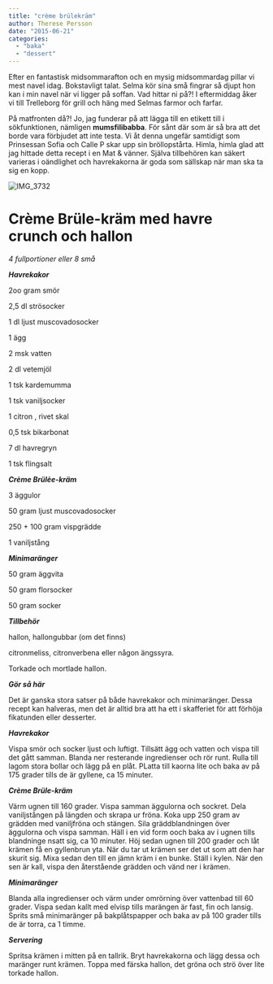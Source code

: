 ```yaml
---
title: "crème brülekräm"
author: Therese Persson
date: "2015-06-21"
categories: 
  - "baka"
  - "dessert"
---
```


Efter en fantastisk midsommarafton och en mysig midsommardag pillar vi mest navel idag. Bokstavligt talat. Selma kör sina små fingrar så djupt hon kan i min navel när vi ligger på soffan. Vad hittar ni på?! I eftermiddag åker vi till Trelleborg för grill och häng med Selmas farmor och farfar.

På matfronten då?! Jo, jag funderar på att lägga till en etikett till i sökfunktionen, nämligen **mumsfilibabba**. För sånt där som är så bra att det borde vara förbjudet att inte testa. Vi åt denna ungefär samtidigt som Prinsessan Sofia och Calle P skar upp sin bröllopstårta. Himla, himla glad att jag hittade detta recept i en Mat & vänner. Själva tillbehören kan säkert varieras i oändlighet och havrekakorna är goda som sällskap när man ska ta sig en kopp.

![IMG_3732](/static/img/IMG_3732-1020x1360.jpg)

# **Crème Brüle-kräm med havre crunch och hallon**

_4 fullportioner eller 8 små_

_**Havrekakor**_

2oo gram smör

2,5 dl strösocker

1 dl ljust muscovadosocker

1 ägg

2 msk vatten

2 dl vetemjöl

1 tsk kardemumma

1 tsk vaniljsocker

1 citron , rivet skal

0,5 tsk bikarbonat

7 dl havregryn

1 tsk flingsalt

_**Crème Brülèe-kräm**_

3 äggulor

50 gram ljust muscovadosocker

250 + 100 gram vispgrädde

1 vaniljstång

_**Minimaränger**_

50 gram äggvita

50 gram florsocker

50 gram socker

_**Tillbehör**_

hallon, hallongubbar (om det finns)

citronmeliss, citronverbena eller någon ängssyra.

Torkade och mortlade hallon.

_**Gör så här**_

Det är ganska stora satser på både havrekakor och minimaränger. Dessa recept kan halveras, men det är alltid bra att ha ett i skafferiet för att förhöja fikatunden eller desserter.

_**Havrekakor**_

Vispa smör och socker ljust och luftigt. Tillsätt ägg och vatten och vispa till det gått samman. Blanda ner resterande ingredienser och rör runt. Rulla till lagom stora bollar och lägg på en plåt. PLatta till kaorna lite och baka av på 175 grader tills de är gyllene, ca 15 minuter.

_**Crème Brüle-kräm**_

Värm ugnen till 160 grader. Vispa samman äggulorna och sockret. Dela vaniljstången på längden och skrapa ur fröna. Koka upp 250 gram av grädden med vaniljfröna och stängen. Sila gräddblandningen över äggulorna och vispa samman. Häll i en vid form ooch baka av i ugnen tills blandninge nsatt sig, ca 10 minuter. Höj sedan ugnen till 200 grader och låt krämen få en gyllenbrun yta. När du tar ut krämen ser det ut som att den har skurit sig. Mixa sedan den till en jämn kräm i en bunke. Ställ i kylen. När den sen är kall, vispa den återstående grädden och vänd ner i krämen.

_**Minimaränger**_

Blanda alla ingredienser och värm under omrörning över vattenbad till 60 grader. Vispa sedan kallt med elvisp tills marängen är fast, fin och lansig. Sprits små minimaränger på bakplåtspapper och baka av på 100 grader tills de är torra, ca 1 timme.

_**Servering**_

Spritsa krämen i mitten på en tallrik. Bryt havrekakorna och lägg dessa och maränger runt krämen. Toppa med färska hallon, det gröna och strö över lite torkade hallon.
